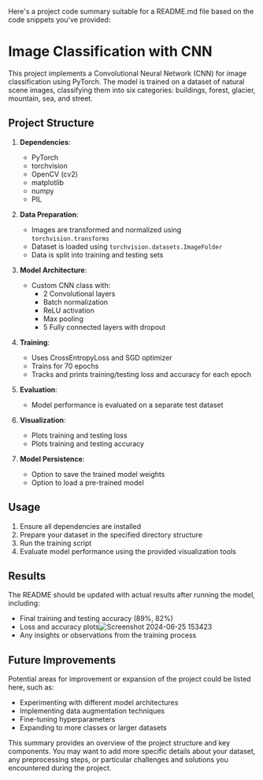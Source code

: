 Here's a project code summary suitable for a README.md file based on the code snippets you've provided:

# Image Classification with CNN

This project implements a Convolutional Neural Network (CNN) for image classification using PyTorch. The model is trained on a dataset of natural scene images, classifying them into six categories: buildings, forest, glacier, mountain, sea, and street.

## Project Structure

1. **Dependencies**: 
   - PyTorch
   - torchvision
   - OpenCV (cv2)
   - matplotlib
   - numpy
   - PIL

2. **Data Preparation**:
   - Images are transformed and normalized using `torchvision.transforms`
   - Dataset is loaded using `torchvision.datasets.ImageFolder`
   - Data is split into training and testing sets

3. **Model Architecture**:
   - Custom CNN class with:
     - 2 Convolutional layers
     - Batch normalization
     - ReLU activation
     - Max pooling
     - 5 Fully connected layers with dropout

4. **Training**:
   - Uses CrossEntropyLoss and SGD optimizer
   - Trains for 70 epochs
   - Tracks and prints training/testing loss and accuracy for each epoch

5. **Evaluation**:
   - Model performance is evaluated on a separate test dataset

6. **Visualization**:
   - Plots training and testing loss
   - Plots training and testing accuracy

7. **Model Persistence**:
   - Option to save the trained model weights
   - Option to load a pre-trained model

## Usage

1. Ensure all dependencies are installed
2. Prepare your dataset in the specified directory structure
3. Run the training script
4. Evaluate model performance using the provided visualization tools

## Results

The README should be updated with actual results after running the model, including:
- Final training and testing accuracy (89%, 82%)
- Loss and accuracy plots![Screenshot 2024-06-25 153423](https://github.com/pranjalrmcf/Deep-Learning-projects/assets/68674726/0a34c2c1-c2e7-424d-b734-eb2e552358c3)
- Any insights or observations from the training process

## Future Improvements

Potential areas for improvement or expansion of the project could be listed here, such as:
- Experimenting with different model architectures
- Implementing data augmentation techniques
- Fine-tuning hyperparameters
- Expanding to more classes or larger datasets

This summary provides an overview of the project structure and key components. You may want to add more specific details about your dataset, any preprocessing steps, or particular challenges and solutions you encountered during the project.
